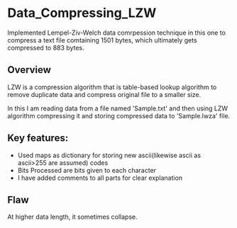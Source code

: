 # Data_Compressing_LZW
Implemented Lempel-Ziv-Welch data comrpession technique in this one to compress a text file comtaining 1501 bytes, which ultimately gets compressed to 883 bytes.

## Overview
LZW is a compression algorithm that is table-based lookup algorithm to remove duplicate data and compress original file to a smaller size.

In this I am reading data from a file named 'Sample.txt' and then using LZW algorithm compressing it and storing compressed data to 'Sample.lwza' file.

## Key features:
- Used maps as dictionary for storing new ascii(likewise ascii as ascii>255 are assumed) codes
- Bits Processed are bits given to each character
- I have added comments to all parts for clear explanation

## Flaw

At higher data length, it sometimes collapse.
